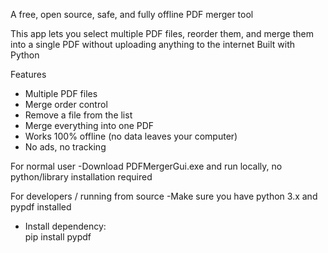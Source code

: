 A free, open source, safe, and fully offline PDF merger tool

This app lets you select multiple PDF files, reorder them, and merge them into a single PDF without uploading anything to the internet
Built with Python

Features
- Multiple PDF files
- Merge order control
- Remove a file from the list
- Merge everything into one PDF
- Works 100% offline (no data leaves your computer)
- No ads, no tracking

For normal user
-Download PDFMergerGui.exe and run locally, no python/library installation required

For developers / running from source
-Make sure you have python 3.x and pypdf installed
- Install dependency:  
  pip install pypdf
